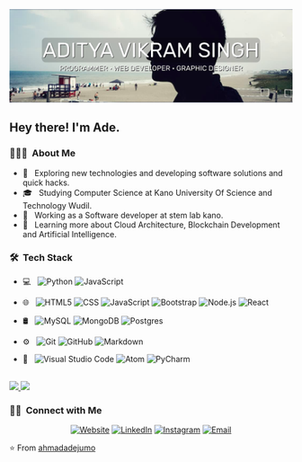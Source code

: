 <img src="https://raw.githubusercontent.com/AVS1508/AVS1508/master/assets/Aditya%20Vikram%20Singh%20Banner.png">

<h2> Hey there! I'm Ade.</h2>

<h3> 👨🏻‍💻 &nbsp;About Me </h3>

- 🤔 &nbsp; Exploring new technologies and developing software solutions and quick hacks.
- 🎓 &nbsp; Studying Computer Science at Kano University Of Science and Technology Wudil.
- 💼 &nbsp; Working as a Software developer at stem lab kano.
- 🌱 &nbsp; Learning more about Cloud Architecture, Blockchain Development and Artificial Intelligence.

<h3> 🛠 &nbsp;Tech Stack</h3>

- 💻 &nbsp;
  ![Python](https://img.shields.io/badge/-Python-333333?style=flat&logo=python)
 ![JavaScript](https://img.shields.io/badge/-JavaScript-333333?style=flat&logo=javascript)
 
- 🌐 &nbsp;
  ![HTML5](https://img.shields.io/badge/-HTML5-333333?style=flat&logo=HTML5)
  ![CSS](https://img.shields.io/badge/-CSS-333333?style=flat&logo=CSS3&logoColor=1572B6)
  ![JavaScript](https://img.shields.io/badge/javascript-%23323330.svg?style=for-the-flat&logo=javascript)
  ![Bootstrap](https://img.shields.io/badge/-Bootstrap-333333?style=flat&logo=bootstrap&logoColor=563D7C)
  ![Node.js](https://img.shields.io/badge/-Node.js-333333?style=flat&logo=node.js)
  ![React](https://img.shields.io/badge/-React-333333?style=flat&logo=react)
- 🛢 &nbsp;
  ![MySQL](https://img.shields.io/badge/-MySQL-333333?style=flat&logo=mysql)
  ![MongoDB](https://img.shields.io/badge/-MongoDB-333333?style=flat&logo=mongodb)
  ![Postgres](https://img.shields.io/badge/postgres-%23316192.svg?style=for-the-badge&logo=postgresql&logoColor=white)
- ⚙️ &nbsp;
  ![Git](https://img.shields.io/badge/-Git-333333?style=flat&logo=git)
  ![GitHub](https://img.shields.io/badge/-GitHub-333333?style=flat&logo=github)
  ![Markdown](https://img.shields.io/badge/-Markdown-333333?style=flat&logo=markdown)
- 🔧 &nbsp;
  ![Visual Studio Code](https://img.shields.io/badge/-Visual%20Studio%20Code-333333?style=flat&logo=visual-studio-code&logoColor=007ACC)
  ![Atom](https://img.shields.io/badge/Atom-%2366595C.svg?style=for-the-flat&logo=atom&logoColor=white)
  ![PyCharm](https://img.shields.io/badge/pycharm-143?style=for-the-flat&logo=pycharm&logoColor=black&color=black&labelColor=green)

<br/>

<a href="https://github.com/ahmadadejumo">
  <img height="180em" src="https://github-readme-stats.vercel.app/api?username=ahmadadejumo&theme=buefy&show_icons=true" />
  <img height="180em" src="https://github-readme-stats.vercel.app/api/top-langs/?username=ahmadadejumo&theme=buefy&layout=compact" />
</a>

<br/>

<h3> 🤝🏻 &nbsp;Connect with Me </h3>

<p align="center">
<a href="https://www.adejumoahmad.tech/"><img alt="Website" src="https://img.shields.io/badge/Website-www.adityavsingh.com-blue?style=flat-square&logo=google-chrome"></a>
<a href="https://www.linkedin.com/in/ahmad-adejumo-suleiman-143b92172/"><img alt="LinkedIn" src="https://img.shields.io/badge/LinkedIn-Adejumo%20Ahmad%20Suleiman-blue?style=flat-square&logo=linkedin"></a>
<a href="https://www.instagram.com/black__africana/"><img alt="Instagram" src="https://img.shields.io/badge/Instagram-Adejumo__-blue?style=flat-square&logo=instagram"></a>
<a href="mailto:adejumoahmad@gmail.com"><img alt="Email" src="https://img.shields.io/badge/Email-adejumoahmad@gmail.com-blue?style=flat-square&logo=gmail"></a>
</p>

⭐️ From [ahmadadejumo](https://github.com/ahmadadejumo)
